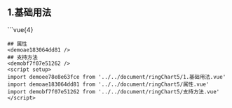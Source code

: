 ## 1.基础用法
<demoee78e8e63fce />
```vue{4}
<template>
    <ring-chart-5 ref="chartRef" v-bind="chartOption"></ring-chart-5>
</template>

<script setup>
import { ref, onMounted } from 'vue';

const chartRef = ref();

const seriesData = [
    { value: 1048, name: '正常' },
    { value: 735, name: '故障' },
    { value: 580, name: '告警' },
    { value: 484, name: '离线' },
    { value: 123, name: '危险' }
];
// 组合配置项
const chartOption = {
    seriesData
};

onMounted(() => chartRef.value.renderChart());
</script>
<style lang="scss" scoped>
.zrx-chart {
    height: 664px;
    background-color: rgb(3, 43, 68);
}
</style>
```
## 属性
<demoae183064dd81 />
## 支持方法
<demobf7f07e51262 />
<script setup>
import demoee78e8e63fce from '../../document/ringChart5/1.基础用法.vue'
import demoae183064dd81 from '../../document/ringChart5/属性.vue'
import demobf7f07e51262 from '../../document/ringChart5/支持方法.vue'
</script>